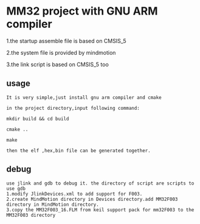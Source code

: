 # MM32 project with GNU ARM compiler
  1.the startup assemble file is based on CMSIS_5

  2.the system file is provided by mindmotion

  3.the link script is based on CMSIS_5 too
  ## usage
    It is very simple,just install gnu arm compiler and cmake

    in the project directory,input following command:
    
    mkdir build && cd build

    cmake ..

    make

    then the elf ,hex,bin file can be generated together.

 ## debug
    use jlink and gdb to debug it. the directory of script are scripts to use gdb 
    1.modify JlinkDevices.xml to add support for F003.
    2.create MindMotion directory in Devices directory.add MM32F003 directory in MindMotion directory. 
    3.copy the MM32F003_16.FLM from keil support pack for mm32F003 to the MM32F003 directory
